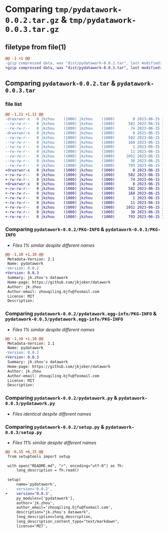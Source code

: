 # Comparing `tmp/pydatawork-0.0.2.tar.gz` & `tmp/pydatawork-0.0.3.tar.gz`

## filetype from file(1)

```diff
@@ -1 +1 @@
-gzip compressed data, was "dist/pydatawork-0.0.2.tar", last modified: Thu Jun 15 10:32:21 2023, max compression
+gzip compressed data, was "dist/pydatawork-0.0.3.tar", last modified: Thu Jun 15 10:40:13 2023, max compression
```

## Comparing `pydatawork-0.0.2.tar` & `pydatawork-0.0.3.tar`

### file list

```diff
@@ -1,11 +1,11 @@
-drwxrwxr-x   0 jkzhou    (1000) jkzhou    (1000)        0 2023-06-15 10:32:21.000000 pydatawork-0.0.2/
--rw-rw-r--   0 jkzhou    (1000) jkzhou    (1000)      582 2023-06-15 10:32:21.000000 pydatawork-0.0.2/PKG-INFO
--rw-rw-r--   0 jkzhou    (1000) jkzhou    (1000)       74 2023-06-15 10:00:20.000000 pydatawork-0.0.2/README.md
-drwxrwxr-x   0 jkzhou    (1000) jkzhou    (1000)        0 2023-06-15 10:32:21.000000 pydatawork-0.0.2/pydatawork.egg-info/
--rw-rw-r--   0 jkzhou    (1000) jkzhou    (1000)      582 2023-06-15 10:32:21.000000 pydatawork-0.0.2/pydatawork.egg-info/PKG-INFO
--rw-rw-r--   0 jkzhou    (1000) jkzhou    (1000)      168 2023-06-15 10:32:21.000000 pydatawork-0.0.2/pydatawork.egg-info/SOURCES.txt
--rw-rw-r--   0 jkzhou    (1000) jkzhou    (1000)        1 2023-06-15 10:32:21.000000 pydatawork-0.0.2/pydatawork.egg-info/dependency_links.txt
--rw-rw-r--   0 jkzhou    (1000) jkzhou    (1000)       11 2023-06-15 10:32:21.000000 pydatawork-0.0.2/pydatawork.egg-info/top_level.txt
--rw-rw-r--   0 jkzhou    (1000) jkzhou    (1000)     1052 2023-06-15 10:29:59.000000 pydatawork-0.0.2/pydatawork.py
--rw-rw-r--   0 jkzhou    (1000) jkzhou    (1000)       38 2023-06-15 10:32:21.000000 pydatawork-0.0.2/setup.cfg
--rw-rw-r--   0 jkzhou    (1000) jkzhou    (1000)      793 2023-06-15 10:32:15.000000 pydatawork-0.0.2/setup.py
+drwxrwxr-x   0 jkzhou    (1000) jkzhou    (1000)        0 2023-06-15 10:40:13.000000 pydatawork-0.0.3/
+-rw-rw-r--   0 jkzhou    (1000) jkzhou    (1000)      582 2023-06-15 10:40:13.000000 pydatawork-0.0.3/PKG-INFO
+-rw-rw-r--   0 jkzhou    (1000) jkzhou    (1000)       74 2023-06-15 10:00:20.000000 pydatawork-0.0.3/README.md
+drwxrwxr-x   0 jkzhou    (1000) jkzhou    (1000)        0 2023-06-15 10:40:13.000000 pydatawork-0.0.3/pydatawork.egg-info/
+-rw-rw-r--   0 jkzhou    (1000) jkzhou    (1000)      582 2023-06-15 10:40:13.000000 pydatawork-0.0.3/pydatawork.egg-info/PKG-INFO
+-rw-rw-r--   0 jkzhou    (1000) jkzhou    (1000)      168 2023-06-15 10:40:13.000000 pydatawork-0.0.3/pydatawork.egg-info/SOURCES.txt
+-rw-rw-r--   0 jkzhou    (1000) jkzhou    (1000)        1 2023-06-15 10:40:13.000000 pydatawork-0.0.3/pydatawork.egg-info/dependency_links.txt
+-rw-rw-r--   0 jkzhou    (1000) jkzhou    (1000)       11 2023-06-15 10:40:13.000000 pydatawork-0.0.3/pydatawork.egg-info/top_level.txt
+-rw-rw-r--   0 jkzhou    (1000) jkzhou    (1000)     1052 2023-06-15 10:29:59.000000 pydatawork-0.0.3/pydatawork.py
+-rw-rw-r--   0 jkzhou    (1000) jkzhou    (1000)       38 2023-06-15 10:40:13.000000 pydatawork-0.0.3/setup.cfg
+-rw-rw-r--   0 jkzhou    (1000) jkzhou    (1000)      793 2023-06-15 10:39:40.000000 pydatawork-0.0.3/setup.py
```

### Comparing `pydatawork-0.0.2/PKG-INFO` & `pydatawork-0.0.3/PKG-INFO`

 * *Files 1% similar despite different names*

```diff
@@ -1,10 +1,10 @@
 Metadata-Version: 2.1
 Name: pydatawork
-Version: 0.0.2
+Version: 0.0.3
 Summary: jk.zhou's datawork
 Home-page: https://github.com/jkjoker/datawork
 Author: jk.zhou
 Author-email: zhouqiling.bjfu@foxmail.com
 License: MIT
 Description:
```

### Comparing `pydatawork-0.0.2/pydatawork.egg-info/PKG-INFO` & `pydatawork-0.0.3/pydatawork.egg-info/PKG-INFO`

 * *Files 1% similar despite different names*

```diff
@@ -1,10 +1,10 @@
 Metadata-Version: 2.1
 Name: pydatawork
-Version: 0.0.2
+Version: 0.0.3
 Summary: jk.zhou's datawork
 Home-page: https://github.com/jkjoker/datawork
 Author: jk.zhou
 Author-email: zhouqiling.bjfu@foxmail.com
 License: MIT
 Description:
```

### Comparing `pydatawork-0.0.2/pydatawork.py` & `pydatawork-0.0.3/pydatawork.py`

 * *Files identical despite different names*

### Comparing `pydatawork-0.0.2/setup.py` & `pydatawork-0.0.3/setup.py`

 * *Files 11% similar despite different names*

```diff
@@ -6,15 +6,15 @@
 from setuptools import setup
 
 with open("README.md", "r", encoding="utf-8") as fh:
     long_description = fh.read()
 
 setup(
     name='pydatawork',
-    version='0.0.2',
+    version='0.0.3',
     py_modules=['pydatawork'],
     author='jk.zhou',
     author_email='zhouqiling.bjfu@foxmail.com',
     description="jk.zhou's datawork",
     long_description=long_description,
     long_description_content_type="text/markdown",
     license='MIT',
```

